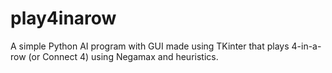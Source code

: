 # play4inarow
A simple Python AI program with GUI made using TKinter that plays 4-in-a-row (or Connect 4) using Negamax and heuristics.
